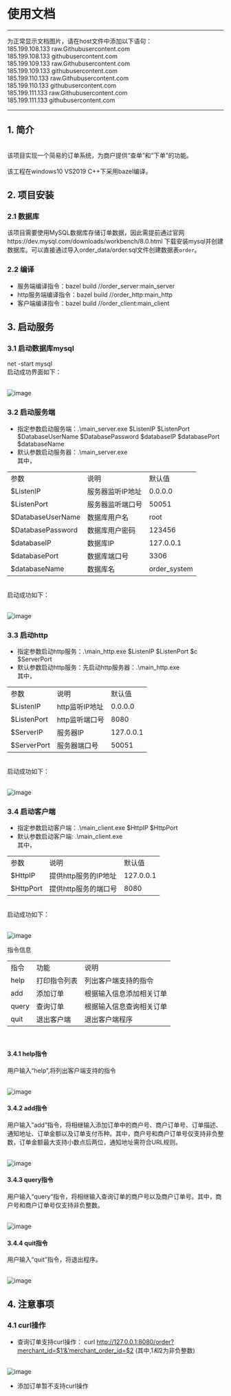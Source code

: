 # 使用文档

--------------------------------------------
为正常显示文档图片，请在host文件中添加以下语句：
<br>185.199.108.133 raw.Githubusercontent.com
<br>185.199.108.133 githubusercontent.com
<br>185.199.109.133 raw.Githubusercontent.com
<br>185.199.109.133 githubusercontent.com
<br>185.199.110.133 raw.Githubusercontent.com
<br>185.199.110.133 githubusercontent.com
<br>185.199.111.133 raw.Githubusercontent.com
<br>185.199.111.133 githubusercontent.com

--------------------------------------------

## 1.	简介
<br>该项目实现一个简易的订单系统，为商户提供“查单”和“下单”的功能。</br>
<br>该工程在windows10 VS2019 C++下采用bazel编译。</br>
## 2.	项目安装
### 2.1	数据库
该项目需要使用MySQL数据库存储订单数据，因此需提前通过官网https://dev.mysql.com/downloads/workbench/8.0.html 下载安装mysql并创建数据库。可以直接通过导入order_data/order.sql文件创建数据表`order`。
### 2.2	编译
- 服务端编译指令：bazel build //order_server:main_server
- http服务端编译指令：bazel build //order_http:main_http
- 客户端编译指令：bazel build //order_client:main_client
## 3.	启动服务
### 3.1	启动数据库mysql
net -start mysql
<br>启动成功界面如下：

<br> ![image](https://github.com/zhongXL/order_system_demo/raw/master/picture/netStartMysql.jpg)


### 3.2	启动服务端
- 指定参数启动服务端：.\main_server.exe $ListenIP $ListenPort $DatabaseUserName $DatabasePassword $databaseIP $databasePort $databaseName
- 默认参数启动服务器：.\main_server.exe
<br>其中，
<table>
 <tr>
		<td>参数</td>
		<td>说明</td>
		<td>默认值</td>
	</tr>
 	<tr>
		<td>$ListenIP</td>
		<td>服务器监听IP地址</td>
		<td>0.0.0.0</td>
	</tr>
	<tr>
		<td>$ListenPort</td>
		<td>服务器监听端口号</td>
		<td>50051</td>
	</tr>
	<tr>
		<td>$DatabaseUserName</td>
		<td>数据库用户名</td>
		<td>root</td>
	</tr>
	<tr>
		<td>$DatabasePassword</td>
		<td>数据库用户密码</td>
		<td>123456</td>
	</tr>
	<tr>
		<td>$databaseIP</td>
		<td>数据库IP</td>
		<td>127.0.0.1</td>
	</tr>
	<tr>
		<td>$databasePort</td>
		<td>数据库端口号</td>
		<td>3306</td>
	</tr>
	<tr>
		<td>$databaseName</td>
		<td>数据库名</td>
		<td>order_system</td>
	</tr>
 </table>
 <br>
启动成功如下：

 <br> ![image](https://github.com/zhongXL/order_system_demo/raw/master/picture/startMainServer.jpg)
 
### 3.3	启动http
- 指定参数启动http服务：.\main_http.exe $ListenIP $ListenPort $c $ServerPort
- 默认参数启动http服务：先启动http服务器：.\main_http.exe
<br>其中，
<table>
 <tr>
		<td>参数</td>
		<td>说明</td>
		<td>默认值</td>
	</tr>
	<tr>
		<td>$ListenIP</td>
		<td>http监听IP地址</td>
		<td>0.0.0.0</td>
	</tr>
	<tr>
		<td>$ListenPort</td>
		<td>http监听端口号</td>
		<td>8080</td>
	</tr>
	<tr>
		<td>$ServerIP</td>
		<td>服务器IP</td>
		<td>127.0.0.1</td>
	</tr>
	<tr>
		<td>$ServerPort</td>
		<td>服务器端口号</td>
		<td>50051</td>
	</tr>
 </table>
 <br>
启动成功如下：

 <br> ![image](https://github.com/zhongXL/order_system_demo/raw/master/picture/startMainHttp.jpg)
 
### 3.4	启动客户端
- 指定参数启动客户端：.\main_client.exe $HttpIP $HttpPort
- 默认参数启动客户端: .\main_client.exe
<br>其中，
<table>
 <tr>
		<td>参数</td>
		<td>说明</td>
		<td>默认值</td>
	</tr>
	<tr>
		<td>$HttpIP</td>
		<td>提供http服务的IP地址</td>
		<td>127.0.0.1</td>
	</tr>
	<tr>
		<td>$HttpPort</td>
		<td>提供http服务的端口号</td>
		<td>8080</td>
	</tr>
 </table>
 <br>
启动成功如下：

 <br> ![image](https://github.com/zhongXL/order_system_demo/raw/master/picture/startMainClient.jpg)
 
指令信息
<table>
 <tr>
		<td>指令</td>
		<td>功能</td>
		<td>说明</td>
	</tr>
	<tr>
		<td>help</td>
		<td>打印指令列表</td>
		<td>列出客户端支持的指令</td>
	</tr>
	<tr>
		<td>add</td>
		<td>添加订单</td>
		<td>根据输入信息添加相关订单</td>
	</tr>
	<tr>
		<td>query</td>
		<td>查询订单</td>
		<td>根据输入信息查询相关订单</td>
	</tr>
	<tr>
		<td>quit</td>
		<td>退出客户端</td>
		<td>退出客户端程序</td>
	</tr>
 </table>
 <br>
 

#### 3.4.1	help指令
用户输入“help”,将列出客户端支持的指令

 <br> ![image](https://github.com/zhongXL/order_system_demo/raw/master/picture/help.jpg)

#### 3.4.2	add指令
用户输入”add”指令，将相继输入添加订单中的商户号、商户订单号、订单描述、通知地址、订单金额以及订单支付币种。其中，商户号和商户订单号仅支持非负整数，订单金额最大支持小数点后两位，通知地址需符合URL规则。

 <br> ![image](https://github.com/zhongXL/order_system_demo/raw/master/picture/add.jpg)

#### 3.4.3	query指令
用户输入“query“指令，将相继输入查询订单的商户号以及商户订单号。其中，商户号和商户订单号仅支持非负整数。

 <br> ![image](https://github.com/zhongXL/order_system_demo/raw/master/picture/query.jpg)
 
#### 3.4.4	quit指令
用户输入“quit”指令，将退出程序。

 <br> ![image](https://github.com/zhongXL/order_system_demo/raw/master/picture/quit.jpg)

## 4.	注意事项
### 4.1	curl操作
- 查询订单支持curl操作：
curl http://127.0.0.1:8080/order?merchant_id=$1’&’merchant_order_id=$2
(其中,$1和$2为非负整数)

 <br> ![image](https://github.com/zhongXL/order_system_demo/raw/master/picture/curl.jpg)
 
- 添加订单暂不支持curl操作

